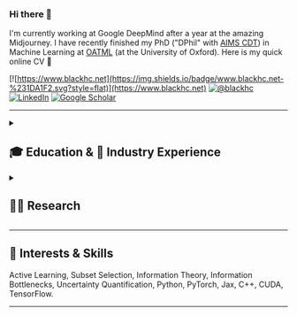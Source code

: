 ### Hi there 👋

I'm currently working at Google DeepMind after a year at the amazing Midjourney. I have recently finished my PhD ("DPhil" with [AIMS CDT](https://aims.robots.ox.ac.uk/)) in Machine Learning at [OATML](https://oatml.cs.ox.ac.uk/) (at the University of Oxford). Here is my quick online CV 🤗

[![https://www.blackhc.net](https://img.shields.io/badge/www.blackhc.net-%231DA1F2.svg?style=flat)](https://www.blackhc.net)</button>
[![@blackhc](https://img.shields.io/badge/@blackhc-%231DA1F2.svg?style=social&logo=Twitter)](https://twitter.com/@blackhc)
[![LinkedIn](https://img.shields.io/badge/LinkedIn-%230A66C2.svg?style=flat&logo=LinkedIn&logoColor=white)](https://linkedin.com/in/blackhc)
[![Google Scholar](https://img.shields.io/badge/Google%20Scholar-%234285F4.svg?style=flat&logo=googlescholar&logoColor=white)](https://scholar.google.com/citations?user=WYQVZpYAAAAJ)

------

<details markdown>
<summary markdown>
  
## 🎓 Education & 💼 Industry Experience

</summary>

1. ### Research Scientist
   **Google DeepMind**, _London, UK, Sep 2024 --_

1. ### Research Scientist
   **Midjourney**, _Remote, Oxford, UK, Sep 2023 -- Sep 2024_
   Aesthetic Exploration, User Personalization, Data Pipelines, Synthetic Data.

1. ### DPhil Computer Science
   **University of Oxford**, supervised by Prof Yarin Gal, _Oxford, UK, Oct 2018 -- Summer 2023_ 
   Deep active learning and data subset selection using information theory and Bayesian neural networks.

1. ### Research Engineer (Intern)
   **Opal Camera**, _Remote, Oct 2022 -- Dec 2022_  
   Validation Pipeline for Gesture Control System.

2. ### Resident Fellow
   **Newspeak House**, _London, UK, Jan 2018 -- Jul 2018_   
   AI & Politics event series, science communication.

3. ### Performance Research Engineer
   **DeepMind**, _London, UK, Oct 2016 -- Aug 2017_  
   TensorFlow performance improvements (custom CUDA kernels) & profiling (i.a. “[Neural Episodic Control](https://arxiv.org/abs/1703.01988)”); automated agent regression testing.

4. ### Software Engineer
   **Google**, _Zürich, CH, Jul 2013 -- Sep 2016_  
   App & testing infrastructure; latency optimization; front-end development (Dart/GWT).

3. ### MSc Computer Science
   **Technische Universität München**, _München, DE, Sep 2009 -- Oct 2012_  
   Thesis “[Assisted Object Placement](http://blog.blackhc.net/projects/university/msc-thesis-assisted-object-placement/)”.

4. ### BSc Mathematics
   **Technische Universität München**, _München, DE, Sep 2009 -- Mar 2012_  
   Thesis “[Discrete Elastic Rods](http://blog.blackhc.net/projects/university/bsc-thesis-discrete-elastic-rods/)”.

5. ### BSc Computer Science
   **Technische Universität München**, _München, DE, Sep 2007 -- Sep 2009_  
   Thesis “[Multi-Tile Terrain Rendering with OGL/Equalizer](http://stuff.blackhc.net/publications/cg_bsc_thesis.pdf)”.
</details>
<details>
<summary>
  
## 🧑‍🔬 Research

</summary>

### 📚 Publications

#### Conference Proceedings

[\[1\]](https://arxiv.org/abs/2102.11582) J. Mukhoti<sup>\*</sup>, **A.
Kirsch**<sup>\*</sup>, J. van Amersfoort, P. H. Torr, and Y. Gal, "*Deterministic
Neural Networks with Appropriate Inductive Biases Capture Epistemic and
Aleatoric Uncertainty*," CVPR 2023, 2023.

[\[2\]](https://arxiv.org/abs/2304.08151) F. Bickford Smith<sup>\*</sup>, **A.
Kirsch**<sup>\*</sup>, S. Farquhar, Y. Gal, A. Foster, and T. Rainforth,
"*Prediction-Oriented Bayesian Active Learning*," AISTATS, 2023.

[\[3\]](https://proceedings.mlr.press/v162/mindermann22a.) S.
Mindermann<sup>\*</sup>, J. M. Brauner<sup>\*</sup>, M. T. Razzak<sup>\*</sup>, **A. Kirsch**, et al.,
"*Prioritized Training on Points that are Learnable, Worth Learning, and
not yet Learnt*," ICML, 2022.

[\[4\]](https://arxiv.org/abs/2111.02275) A. Jesson<sup>\*</sup>, P. Tigas<sup>\*</sup>,
J. van Amersfoort, **A. Kirsch**, U. Shalit, and Y. Gal, "*Causal-BALD:
Deep Bayesian Active Learning of Outcomes to Infer Treatment-Effects
from Observational Data*," NeurIPS, 2021.

[\[5\]](https://arxiv.org/abs/1906.08158) **A. Kirsch**<sup>\*</sup>, J. van
Amersfoort<sup>\*</sup>, and Y. Gal, "*BatchBALD: Efficient and Diverse Batch
Acquisition for Deep Bayesian Active Learning*," NeurIPS, 2019.

#### Journal Articles

[\[6\]](https://arxiv.org/abs/2302.08981) **A. Kirsch**, "*Black-Box Batch Active Learning for Regression*", TMLR, 2023.

[\[7\]](https://arxiv.org/abs/2303.14753) **A. Kirsch**, "*Does ‘Deep Learning on a Data Diet’ reproduce? Overall yes, but GraNd at Initialization does not*", TMLR, 2023.

[\[8\]](https://arxiv.org/abs/2106.12059) **A. Kirsch**<sup>\*</sup>, S. Farquhar<sup>\*</sup>, P. Atighehchian, A. Jesson, F. Branchaud-Charron, Y. Gal, "*Stochastic Batch Acquisition: A Simple Baseline for Deep Active Learning*", TMLR, 2023.

[\[9\]](https://arxiv.org/abs/2202.01851) **A. Kirsch** and Y. Gal, "*A
Note on "Assessing Generalization of SGD via Disagreement"*," TMLR,
2022.

[\[10\]](https://arxiv.org/abs/2208.00549) **A. Kirsch** and Y. Gal,
"*Unifying Approaches in Data Subset Selection via Fisher Information
and Information-Theoretic Quantities*," TMLR, 2022.

#### Workshop Papers

[\[11\]](https://openreview.net/forum?id=6x0gB9gOHFg) D. Tran, J. Liu, M.
W. Dusenberry, et al., "*Plex: Towards Reliability using Pretrained
Large Model Extensions*," Principles of Distribution Shifts & First
Workshop on Pre-training: Perspectives, Pitfalls, and Paths Forward,
ICML 2022.

[\[12\]](https://arxiv.org/abs/2205.08766) **A. Kirsch**, J. Kossen, and
Y. Gal, "*Marginal and Joint Cross-Entropies & Predictives for Online
Bayesian Inference, Active Learning, and Active Sampling*," Updatable
Machine Learning, ICML 2022, 2022.

[\[13\]](http://www.gatsby.ucl.ac.uk/~balaji/udl2021/accepted-papers/UDL2021-paper-092.pdf)
**A. Kirsch**, J. Mukhoti, J. van Amersfoort, P. H. Torr, and Y. Gal,
"*On Pitfalls in OoD Detection: Entropy Considered Harmful*,"
Uncertainty in Deep Learning, 2021.

[\[14\]](https://arxiv.org/abs/2106.11719) **A. Kirsch**, T. Rainforth,
and Y. Gal, "*Active Learning under Pool Set Distribution Shift and
Noisy Data*," SubSetML, 2021.

[\[15\]](https://arxiv.org/abs/2106.12059) **A. Kirsch**<sup>\*</sup>, S.
Farquhar<sup>\*</sup>, and Y. Gal, "*A Simple Baseline for Batch Active Learning
with Stochastic Acquisition Functions*," SubSetML, 2021.

[\[16\]](https://arxiv.org/abs/2106.12062) **A. Kirsch** and Y. Gal, "*A
Practical & Unified Notation for Information-Theoretic Quantities in
ML*," SubSetML, 2021.

[\[17\]](http://www.gatsby.ucl.ac.uk/~balaji/udl2020/accepted-papers/UDL2020-paper-019.pdf)
**A. Kirsch**, C. Lyle, and Y. Gal, "*Scalable Training with Information
Bottleneck Objectives*," Uncertainty in Deep Learning,

[\[18\]](http://www.gatsby.ucl.ac.uk/~balaji/udl2020/accepted-papers/UDL2020-paper-075.pdf)
**A. Kirsch**, C. Lyle, and Y. Gal, "*Learning CIFAR-10 with a Simple
Entropy Estimator Using Information Bottleneck Objectives*," Uncertainty
in Deep Learning, 2020.

-----

### 📝 Reviewing
NeurIPS 2019 (Top Reviewer), AAAI 2020, AAAI 2021, ICLR 2021, NeurIPS 2021 (Outstanding Reviewer), NeurIPS 2022, NeurIPS 2022, TMLR, CVPR 2023.

</details>

-----

## 🎯 Interests & Skills
Active Learning, Subset Selection, Information Theory, Information Bottlenecks, Uncertainty Quantification, Python, PyTorch, Jax, C++, CUDA, TensorFlow.
</details>

-----
